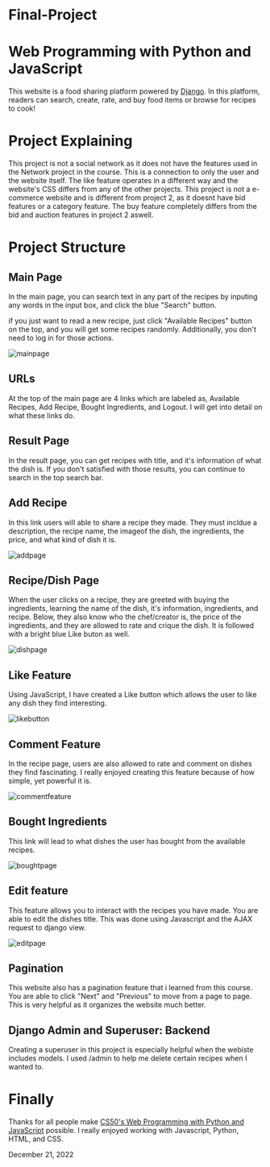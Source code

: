 # Final-Project

# Web Programming with Python and JavaScript

This website is a food sharing platform powered by [Django](https://www.djangoproject.com/). In this platform, readers can search, create, rate, and buy food items or browse for recipes to cook!

# Project Explaining

This project is not a social network as it does not have the features used in the Network project in the course. This is a connection to only the user and the website itself. The like feature operates in a different way and the website's CSS differs from any of the other projects.
This project is not a e-commerce website and is different from project 2, as it doesnt have bid features or a category feature. The buy feature completely differs from the bid and auction features in project 2 aswell. 

# Project Structure

## Main Page

In the main page, you can search text in any part of the recipes by inputing any words in the input box, and click the blue "Search" button.

if you just want to read a new recipe, just click "Available Recipes" button on the top, and you will get some recipes randomly. Additionally, you don't need to log in for those actions.

![mainpage](https://user-images.githubusercontent.com/97413501/209048132-1aae4c93-bd34-458a-89f9-bcb8f1bf530b.png)

## URLs

At the top of the main page are 4 links which are labeled as, Available Recipes, Add Recipe, Bought Ingredients, and Logout.
I will get into detail on what these links do.

## Result Page

In the result page, you can get recipes with title, and it's information of what the dish is. If you don't satisfied with those results, you can continue to search in the top search bar.

## Add Recipe

In this link users will able to share a recipe they made. They must incldue a description, the recipe name, the imageof the dish, the ingredients, the price, and what kind of dish it is.

![addpage](https://user-images.githubusercontent.com/97413501/209049269-8f29c653-1d18-4e63-a705-ec9302a09a94.png)

## Recipe/Dish Page

When the user clicks on a recipe, they are greeted with buying the ingredients, learning the name of the dish, it's information, ingredients, and recipe. Below, they also know who the chef/creator is, the price of the ingredients, and they are allowed to rate and crique the dish. It is followed with a bright blue Like buton as well.

![dishpage](https://user-images.githubusercontent.com/97413501/209048830-e63e8484-f724-4fe9-aa79-5493a327b4b1.png)

## Like Feature

Using JavaScript, I have created a Like button which allows the user to like any dish they find interesting.

![likebutton](https://user-images.githubusercontent.com/97413501/209050153-fddc69dd-7d73-4a6f-bdf5-2ee9d095929e.png)

## Comment Feature

In the recipe page, users are also allowed to rate and comment on dishes they find fascinating. I really enjoyed creating this feature because of how simple, yet powerful it is.

![commentfeature](https://user-images.githubusercontent.com/97413501/209050372-10e8a9c8-ce45-4b73-a645-3f0a3d12c125.png)

## Bought Ingredients

This link will lead to what dishes the user has bought from the available recipes.

![boughtpage](https://user-images.githubusercontent.com/97413501/209050520-8f498193-2f5d-45d7-a903-bb8566b5f13b.png)

## Edit feature

This feature allows you to interact with the recipes you have made. You are able to edit the dishes title. This was done using Javascript and the AJAX request to django view.

![editpage](https://user-images.githubusercontent.com/97413501/209049850-ac237df2-801a-470f-9242-bd0842610980.png)

## Pagination

This website also has a pagination feature that i learned from this course. You are able to click "Next" and "Previous" to move from a page to page. This is very helpful as it organizes the website much better. 

## Django Admin and Superuser: Backend

Creating a superuser in this project is especially helpful when the webiste includes models. I used /admin to help me delete certain recipes when I wanted to.

# Finally

Thanks for all people make [CS50's Web Programming with Python and JavaScript](https://www.edx.org/course/cs50s-web-programming-with-python-and-javascript) possible. I really enjoyed working with Javascript, Python, HTML, and CSS.

December 21, 2022



 











